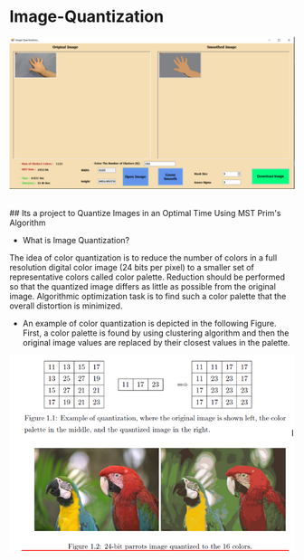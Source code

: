 # Image-Quantization

<p><img src="https://github.com/mo-musaad/Image-Quantization-/blob/main/Run.PNG" alt="Run image"></p>
<br>
## Its a project to Quantize Images in an Optimal Time Using MST Prim's Algorithm 

* What is Image Quantization?

The idea of color quantization is to reduce the number of colors in a full resolution digital color image (24 bits per pixel) to a smaller set of representative colors called color palette. Reduction should be performed so that the quantized image differs as little as possible from the original image. Algorithmic optimization task is to find such a color palette that the overall distortion is minimized. 

* An example of color quantization is depicted in the following Figure. First, a color palette is found by using clustering algorithm and then the original image values are replaced by their closest values in the palette. 
<p><img src="https://github.com/mo-musaad/Image-Quantization-/blob/main/Readpic/Capture1.PNG" alt="Run image"></p>
